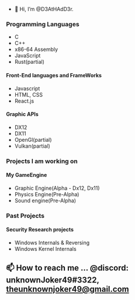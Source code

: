 - 👋 Hi, I’m @D3AtHAdD3r.

### Programming Languages
- C
- C++
- x86-64 Assembly
- JavaScript
- Rust(partial)
  
#### Front-End languages and FrameWorks
- Javascript
- HTML, CSS
- React.js
  
#### Graphic APIs
- DX12
- DX11
- OpenGl(partial)
- Vulkan(partial)

### Projects I am working on

#### My GameEngine
- Graphic Engine(Alpha - Dx12, Dx11)
- Physics Engine(Pre-Alpha)
- Sound engine(Pre-Alpha) 

### Past Projects
#### Security Research projects
- Windows Internals & Reversing
- Windows Kernel Internals

## 📫 How to reach me ... @discord: unknownJoker49#3322,  theunknownjoker49@gmail.com

